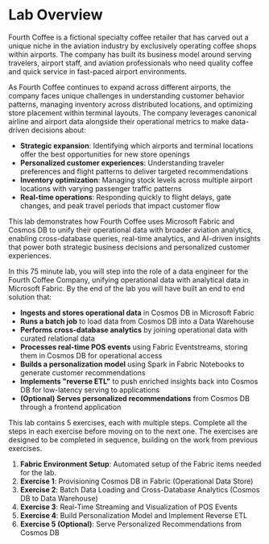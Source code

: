 # Lab Overview

Fourth Coffee is a fictional specialty coffee retailer that has carved out a unique niche in the aviation industry by exclusively operating coffee shops within airports. The company has built its business model around serving travelers, airport staff, and aviation professionals who need quality coffee and quick service in fast-paced airport environments.

As Fourth Coffee continues to expand across different airports, the company faces unique challenges in understanding customer behavior patterns, managing inventory across distributed locations, and optimizing store placement within terminal layouts. The company leverages canonical airline and airport data alongside their operational metrics to make data-driven decisions about:

- **Strategic expansion**: Identifying which airports and terminal locations offer the best opportunities for new store openings
- **Personalized customer experiences**: Understanding traveler preferences and flight patterns to deliver targeted recommendations
- **Inventory optimization**: Managing stock levels across multiple airport locations with varying passenger traffic patterns
- **Real-time operations**: Responding quickly to flight delays, gate changes, and peak travel periods that impact customer flow

This lab demonstrates how Fourth Coffee uses Microsoft Fabric and Cosmos DB to unify their operational data with broader aviation analytics, enabling cross-database queries, real-time analytics, and AI-driven insights that power both strategic business decisions and personalized customer experiences.

In this 75 minute lab, you will step into the role of a data engineer for the Fourth Coffee Company, unifying operational data with analytical data in Microsoft Fabric. By the end of the lab you will have built an end to end solution that:

- **Ingests and stores operational data** in Cosmos DB in Microsoft Fabric
- **Runs a batch job** to load data from Cosmos DB into a Data Warehouse
- **Performs cross-database analytics** by joining operational data with curated relational data <!-- TODO: Determine if time allows for this step -->
- **Processes real-time POS events** using Fabric Eventstreams, storing them in Cosmos DB for operational access
- **Builds a personalization model** using Spark in Fabric Notebooks to generate customer recommendations
- **Implements "reverse ETL"** to push enriched insights back into Cosmos DB for low-latency serving to applications
- **(Optional) Serves personalized recommendations** from Cosmos DB through a frontend application

This lab contains 5 exercises, each with multiple steps. Complete all the steps in each exercise before moving on to the next one. The exercises are designed to be completed in sequence, building on the work from previous exercises.

1. **Fabric Environment Setup**: Automated setup of the Fabric items needed for the lab.
1. **Exercise 1**: Provisioning Cosmos DB in Fabric (Operational Data Store)
1. **Exercise 2**: Batch Data Loading and Cross-Database Analytics (Cosmos DB to Data Warehouse)
1. **Exercise 3**: Real-Time Streaming and Visualization of POS Events
1. **Exercise 4**: Build Personalization Model and Implement Reverse ETL
1. **Exercise 5 (Optional)**: Serve Personalized Recommendations from Cosmos DB

